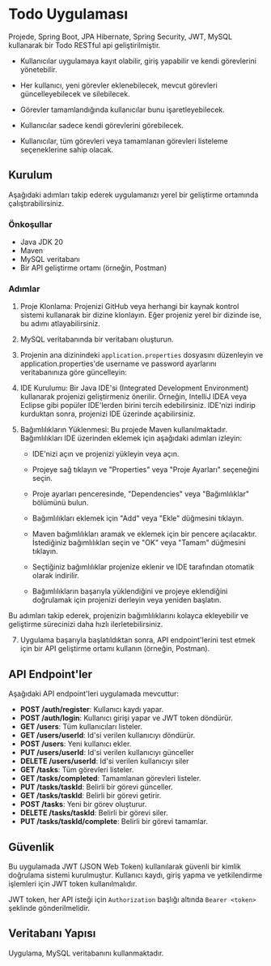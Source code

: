 # Todo Uygulaması

Projede, Spring Boot, JPA Hibernate, Spring Security, JWT, MySQL kullanarak bir Todo RESTful api geliştirilmiştir. 

- Kullanıcılar uygulamaya kayıt olabilir, giriş yapabilir ve kendi görevlerini yönetebilir.

-  Her kullanıcı, yeni görevler eklenebilecek, mevcut görevleri güncelleyebilecek ve
   silebilecek.
-  Görevler tamamlandığında kullanıcılar bunu işaretleyebilecek.
 
- Kullanıcılar sadece kendi görevlerini görebilecek.

- Kullanıcılar, tüm görevleri veya tamamlanan görevleri listeleme seçeneklerine
  sahip olacak.


## Kurulum

Aşağıdaki adımları takip ederek uygulamanızı yerel bir geliştirme ortamında çalıştırabilirsiniz.

### Önkoşullar

- Java JDK 20
- Maven
- MySQL veritabanı
- Bir API geliştirme ortamı (örneğin, Postman)

### Adımlar

1. Proje Klonlama: Projenizi GitHub veya herhangi bir kaynak kontrol sistemi kullanarak bir dizine klonlayın.
Eğer projeniz yerel bir dizinde ise, bu adımı atlayabilirsiniz.

2. MySQL veritabanında bir veritabanı oluşturun.

3. Projenin ana dizinindeki `application.properties` dosyasını düzenleyin
ve application.properties'de username ve password ayarlarını veritabanınıza göre güncelleyin:


4. IDE Kurulumu: Bir Java IDE'si (Integrated Development Environment) kullanarak projenizi
geliştirmeniz önerilir. Örneğin, IntelliJ IDEA veya Eclipse gibi popüler IDE'lerden birini
tercih edebilirsiniz. IDE'nizi indirip kurduktan sonra, projenizi IDE üzerinde açabilirsiniz.

5. Bağımlılıkların Yüklenmesi: Bu projede Maven kullanılmaktadır. Bağımlılıkları IDE üzerinden eklemek için aşağıdaki adımları izleyin:

    - IDE'nizi açın ve projenizi yükleyin veya açın.

    - Projeye sağ tıklayın ve "Properties" veya "Proje Ayarları" seçeneğini seçin.

    - Proje ayarları penceresinde, "Dependencies" veya "Bağımlılıklar" bölümünü bulun.

    - Bağımlılıkları eklemek için "Add" veya "Ekle" düğmesini tıklayın.

    - Maven bağımlılıkları aramak ve eklemek için bir pencere açılacaktır. İstediğiniz bağımlılıkları seçin ve "OK" veya "Tamam" düğmesini tıklayın.

    - Seçtiğiniz bağımlılıklar projenize eklenir ve IDE tarafından otomatik olarak indirilir.

    - Bağımlılıkların başarıyla yüklendiğini ve projeye eklendiğini doğrulamak için projenizi derleyin veya yeniden başlatın.

Bu adımları takip ederek, projenizin bağımlılıklarını kolayca ekleyebilir ve geliştirme sürecinizi daha hızlı ilerletebilirsiniz.

7. Uygulama başarıyla başlatıldıktan sonra, API endpoint'lerini test etmek için bir API geliştirme ortamı kullanın (örneğin, Postman).

## API Endpoint'ler

Aşağıdaki API endpoint'leri uygulamada mevcuttur:

- **POST /auth/register**: Kullanıcı kaydı yapar.
- **POST /auth/login**: Kullanıcı girişi yapar ve JWT token döndürür.
- **GET /users**: Tüm kullanıcıları listeler.
- **GET /users/userId**: Id'si verilen kullanıcıyı döndürür.
- **POST /users**: Yeni kullanıcı ekler.
- **PUT /users/userId**: Id'si verilen kullanıcıyı günceller
- **DELETE /users/userId**: Id'si verilen kullanıcıyı siler
- **GET /tasks**: Tüm görevleri listeler.
- **GET /tasks/completed**: Tamamlanan görevleri listeler.
- **PUT /tasks/taskId**: Belirli bir görevi günceller.
- **GET /tasks/taskId**: Belirli bir görevi getirir.
- **POST /tasks**: Yeni bir görev oluşturur.
- **DELETE /tasks/taskId**: Belirli bir görevi siler.
- **PUT /tasks/taskId/complete**: Belirli bir görevi tamamlar.

## Güvenlik

Bu uygulamada JWT (JSON Web Token) kullanılarak güvenli bir kimlik doğrulama sistemi kurulmuştur. Kullanıcı kaydı, giriş yapma ve yetkilendirme işlemleri için JWT token kullanılmalıdır.

JWT token, her API isteği için `Authorization` başlığı altında `Bearer <token>` şeklinde gönderilmelidir.

## Veritabanı Yapısı

Uygulama, MySQL veritabanını kullanmaktadır.
